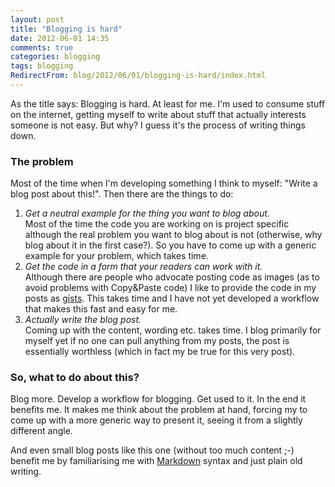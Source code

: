 ```yaml
---
layout: post
title: "Blogging is hard"
date: 2012-06-01 14:35
comments: true
categories: blogging
tags: blogging
RedirectFrom: blog/2012/06/01/blogging-is-hard/index.html
---
```


As the title says: Blogging is hard. At least for me. I'm used to consume stuff on the internet, getting myself to write about stuff that actually interests someone is not easy.
But why? I guess it's the process of writing things down.

### The problem

Most of the time when I'm developing something I think to myself: "Write a blog post about this!". Then there are the things to do:

1.  _Get a neutral example for the thing you want to blog about._  
    Most of the time the code you are working on is project specific although the real problem you want to blog about is not (otherwise, why blog about it in the first case?). So you have to come up with a generic example for your problem, which takes time.
2.  _Get the code in a form that your readers can work with it._  
    Although there are people who advocate posting code as images (as to avoid problems with Copy&Paste code) I like to provide the code in my posts as [gists](https://gist.github.com/). This takes time and I have not yet developed a workflow that makes this fast and easy for me.
3.  _Actually write the blog post._  
    Coming up with the content, wording etc. takes time. I blog primarily for myself yet if no one can pull anything from my posts, the post is essentially worthless (which in fact my be true for this very post).

### So, what to do about this?

Blog more. Develop a workflow for blogging. Get used to it. In the end it benefits me. It makes me think about the problem at hand, forcing my to come up with a more generic way to present it, seeing it from a slightly different angle.

And even small blog posts like this one (without too much content ;-) benefit me by familiarising me with [Markdown](http://daringfireball.net/projects/markdown/) syntax and just plain old writing.
